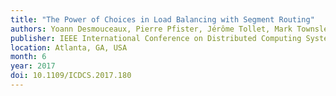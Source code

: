 ```yaml
---
title: "The Power of Choices in Load Balancing with Segment Routing"
authors: Yoann Desmouceaux, Pierre Pfister, Jérôme Tollet, Mark Townsley and Thomas Clausen
publisher: IEEE International Conference on Distributed Computing Systems (ICDCS)
location: Atlanta, GA, USA
month: 6
year: 2017
doi: 10.1109/ICDCS.2017.180
---
```

